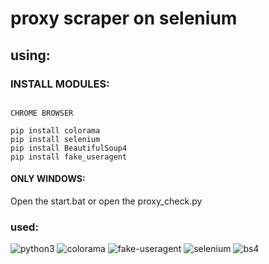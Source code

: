 # proxy scraper on selenium

## using:

### INSTALL MODULES:

```

CHROME BROWSER

pip install colorama
pip install selenium 
pip install BeautifulSoup4
pip install fake_useragent
```

#### ONLY WINDOWS:
Open the start.bat or open the proxy_check.py

### used:
![python3](https://img.shields.io/badge/python3-yellow) ![colorama](https://img.shields.io/badge/colorama-black) ![fake-useragent](https://img.shields.io/badge/fake_useragent-white) ![selenium](https://img.shields.io/badge/selenium-red) ![bs4](https://img.shields.io/badge/bs4-green)
